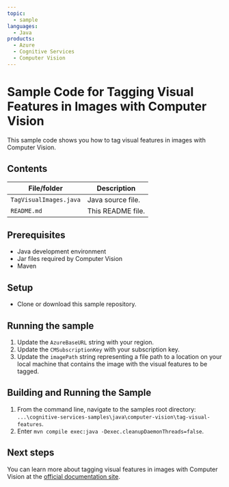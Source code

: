 ```yaml
---
topic:
  - sample
languages:
  - Java
products:
  - Azure
  - Cognitive Services
  - Computer Vision
---
```


# Sample Code for Tagging Visual Features in Images with Computer Vision

This sample code shows you how to tag visual features in images with Computer Vision.

## Contents

| File/folder | Description |
|-------------|-------------|
| `TagVisualImages.java` | Java source file. |
| `README.md`            | This README file. |

## Prerequisites

- Java development environment
- Jar files required by Computer Vision
- Maven

## Setup

- Clone or download this sample repository.

## Running the sample

1. Update the `AzureBaseURL` string with your region.
2. Update the `CMSubscriptionKey` with your subscription key.
3. Update the `imagePath` string representing a file path to a location on your local machine that contains the image with the visual features to be tagged.

## Building and Running the Sample

1. From the command line, navigate to the samples root directory: `...\cognitive-services-samples\java\computer-vision\tag-visual-features`.
2. Enter `mvn compile exec:java -Dexec.cleanupDaemonThreads=false`.

## Next steps

You can learn more about tagging visual features in images with Computer Vision at the [official documentation site](https://docs.microsoft.com/en-us/azure/cognitive-services/computer-vision/concept-tagging-images).

